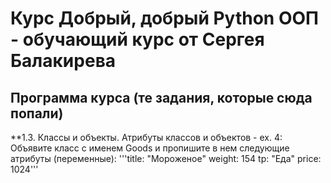 # Курс **Добрый, добрый Python ООП - обучающий курс от Сергея Балакирева**

## Программа курса (те задания, которые сюда попали)

**1.3. Классы и объекты. Атрибуты классов и объектов
    - ex. 4: Объявите класс с именем Goods и пропишите в нем следующие атрибуты (переменные):
            '''title: "Мороженое"
            weight: 154
            tp: "Еда"
            price: 1024'''